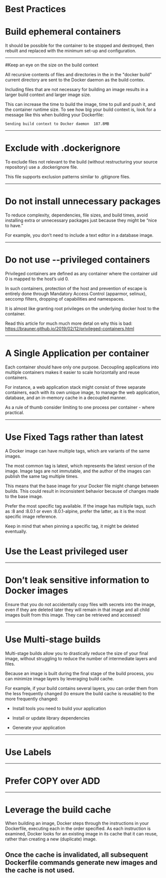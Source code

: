 # Best Practices

# Build ephemeral containers

It should be possible for the container to be stopped and destroyed, then rebuilt and replaced with the minimum set-up and configuration.

---
#Keep an eye on the size on the build context

All recursive contents of files and directories in the in the "docker build" current directory are sent to the Docker daemon as the build contex.

Including files that are not necessary for building an image results in a larger build context and larger image size.

This can increase the time to build the image, time to pull and push it, and the container runtime size. To see how big your build context is, look for a message like this when building your Dockerfile:

```Sending build context to Docker daemon  187.8MB```

---
# Exclude with .dockerignore

To exclude files not relevant to the build (without restructuring your source repository) use a .dockerignore file. 

This file supports exclusion patterns similar to .gitignore files. 

---
# Do not install unnecessary packages

To reduce complexity, dependencies, file sizes, and build times, avoid installing extra or unnecessary packages just because they might be “nice to have.” 

For example, you don’t need to include a text editor in a database image.

---
# Do not use --privileged containers

Privileged containers are defined as any container where the container uid 0 is mapped to the host’s uid 0.

In such containers, protection of the host and prevention of escape is entirely done through Mandatory Access Control (apparmor, selinux), seccomp filters, dropping of capabilities and namespaces.

It is almost like granting root privileges on the underlying docker host to the container.

Read this article for much much more detal on why this is bad: https://brauner.github.io/2019/02/12/privileged-containers.html

---
# A Single Application per container

Each container should have only one purpose. Decoupling applications into multiple containers makes it easier to scale horizontally and reuse containers. 

For instance, a web application stack might consist of three separate containers, each with its own unique image, to manage the web application, database, and an in-memory cache in a decoupled manner.

As a rule of thumb consider limiting to one process per container - where practical.

---
# Use Fixed Tags rather than latest

A Docker image can have multiple tags, which are variants of the same images. 

The most common tag is latest, which represents the latest version of the image. Image tags are not immutable, and the author of the images can publish the same tag multiple times.

This means that the base image for your Docker file might change between builds. This could result in inconsistent behavior because of changes made to the base image.

Prefer the most specific tag available. If the image has multiple tags, such as :8 and :8.0.1 or even :8.0.1-alpine, prefer the latter, as it is the most specific image reference. 

Keep in mind that when pinning a specific tag, it might be deleted eventually.

# Use the Least privileged user

---
# Don’t leak sensitive information to Docker images

Ensure that you do not accidentally copy files with secrets into the image, even if they are deleted later they will remain in that image and all child images built from this image. They can be retrieved and accessed!

---
# Use Multi-stage builds

Multi-stage builds allow you to drastically reduce the size of your final image, without struggling to reduce the number of intermediate layers and files.

Because an image is built during the final stage of the build process, you can minimize image layers by leveraging build cache.

For example, if your build contains several layers, you can order them from the less frequently changed (to ensure the build cache is reusable) to the more frequently changed:

- Install tools you need to build your application

- Install or update library dependencies

- Generate your application

---
# Use Labels

---
# Prefer COPY over ADD



---
# Leverage the build cache

When building an image, Docker steps through the instructions in your Dockerfile, executing each in the order specified. As each instruction is examined, Docker looks for an existing image in its cache that it can reuse, rather than creating a new (duplicate) image.

Once the cache is invalidated, all subsequent Dockerfile commands generate new images and the cache is not used.
---


